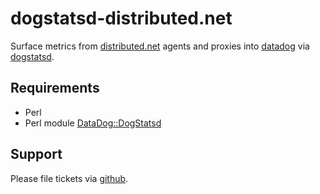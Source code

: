 # dogstatsd-distributed.net

Surface metrics from [distributed.net](http://www.distributed.net/Main_Page)
agents and proxies into [datadog](https://www.datadoghq.com/) via
[dogstatsd](http://docs.datadoghq.com/guides/dogstatsd/).

## Requirements

* Perl
* Perl module [DataDog::DogStatsd](https://github.com/binary-com/dogstatsd-perl) 

## Support

Please file tickets via [github](https://github.com/fini-net/dogstatsd-distributed.net/issues).
